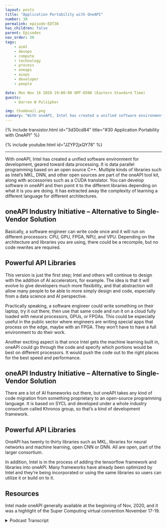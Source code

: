 ```yaml
---
layout: posts
title: "Application Portability with OneAPI"
number: 30
permalink: episode-EDT30
has_children: false
parent: Episodes
nav_order: 30
tags:
    - aiml
    - devops
    - compute
    - technology
    - process
    - oneapi
    - aiops
    - developer
    - people

date: Mon Nov 16 2020 19:00:00 GMT-0500 (Eastern Standard Time)
guests:
    - Darren W Pulsipher

img: thumbnail.png
summary: "With oneAPI, Intel has created a unified software environment for development, geared toward data processing. Gretchen Stewart, Chief Data Scientist, Public Sector, Intel, discusses this technology with Darren Pulsipher, Chief Solution Architect, Intel, that eliminates the need for using a different language for different architectures."
---
```


{% include transistor.html id="3d30cd84" title="#30 Application Portability with OneAPI" %}

{% include youtube.html id="JZYP2jxQY78" %}

---

With oneAPI, Intel has created a unified software environment for development, geared toward data processing. It is data parallel programming based on an open source C++. Multiple kinds of libraries such as Intel’s MKL, DNN, and other open sources are part of the oneAPI tool kit, along with accessories such as a CUDA translator. You can develop software in oneAPI and then point it to the different libraries depending on what it is you are doing. It has extracted away the complexity of learning a different language for different architectures.

## oneAPI Industry Initiative – Alternative to Single-Vendor Solution

Basically, a software engineer can write code once and it will run on different processors:  CPU, GPU, FPGA, NPU, and VPU. Depending on the architecture and libraries you are using, there could be a recompile, but no code rewrites are required.

## Powerful API Libraries 

This version is just the first step; Intel and others will continue to design with the addition of AI accelerators, for example. The idea is that it will evolve to give developers much more flexibility, and that abstraction will allow many people to be able to more simply design and code, especially from a data science and AI perspective.

Practically speaking, a software engineer could write something on their laptop, try it out there, then use that same code and run it on a cloud fully loaded with neural processors, GPUs, or FPGAs. This could be especially useful in the public sector where engineers are writing special apps that process on the edge, maybe with an FPGA. They won’t have to have a full environment to do their work.

Another exciting aspect is that once Intel gets the machine learning built in, oneAPI could go through the code and specify which portions would be best on different processors. It would push the code out to the right places for the best speed and performance.

## oneAPI Industry Initiative – Alternative to Single-Vendor Solution

There are a lot of AI frameworks out there, but oneAPI takes any kind of code migration from something proprietary to an open-source programming language. It is based on SYCL and developed under a whole industry consortium called Khronos group, so that’s a kind of development framework.


## Powerful API Libraries

OneAPI has twenty to thirty libraries such as MKL, libraries for neural networks and machine learning, open CNN or DNN. All are open, part of the larger consortium.

In addition, Intel is in the process of adding the tensorflow framework and libraries into oneAPI. Many frameworks have already been optimized by Intel and they’re being incorporated or using the same libraries so users can utilize it or build on to it.

## Resources

Intel made oneAPI generally available at the beginning of Nov, 2020, and it was a highlight of the Super Computing virtual convention November 17-19.



<details>
<summary> Podcast Transcript </summary>

<p></p>

</details>
